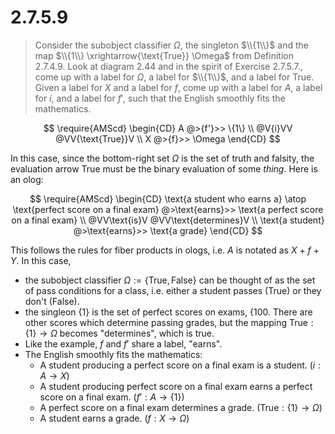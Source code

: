 # 2.7.5.9 

> Consider the subobject classifier $\Omega$, the singleton $\\{1\\}$ and the
> map $\\{1\\} \xrightarrow{\text{True}} \Omega$ from Definition 2.7.4.9. Look
> at diagram 2.44 and in the spirit of Exercise 2.7.5.7., come up with a label
> for $\Omega$, a label for $\\{1\\}$, and a label for $\text{True}$. Given a
> label for $X$ and a label for $f$, come up with a label for $A$, a label for
> $i$, and a label for $f'$, such that the English smoothly fits the
> mathematics.

$$
\require{AMScd}
\begin{CD}
A @>{f'}>> \{1\} \\
@V{i}VV @VV{\text{True}}V \\
X @>{f}>> \Omega
\end{CD}
$$

In this case, since the bottom-right set $\Omega$ is the set of truth and
falsity, the evaluation arrow $\text{True}$ must be the binary evaluation of
some _thing_. Here is an olog:

$$
\require{AMScd}
\begin{CD}
\text{a student who earns a} \atop \text{perfect score on a final exam} @>\text{earns}>> \text{a perfect score on a final exam} \\
@VV\text{is}V @VV\text{determines}V \\
\text{a student} @>\text{earns}>> \text{a grade}
\end{CD}
$$

This follows the rules for fiber products in ologs, i.e. $A$ is notated as $X$ +
$f$ + $Y$. In this case, 

 - the subobject classifier $\Omega := \{\text{True}, \text{False}\}$ can be
   thought of as the set of pass conditions for a class, i.e. either a student
   passes ($\text{True}$) or they don't ($\text{False}$).
 - the singleon $\{1\}$ is the set of perfect scores on exams, $\{100%\}$. There
   are other scores which determine passing grades, but the mapping
   $\text{True}: \{1\}\to\Omega$ becomes "determines", which is true.
 - Like the example, $f$ and $f'$ share a label, "earns".
 - The English smoothly fits the mathematics: 
   - A student producing a perfect score on a final exam is a student. ($i: A\to
     X$)
   - A student producing  perfect score on a final exam earns a perfect score on
     a final exam. ($f': A\to\{1\}$)
   - A perfect score on a final exam determines a grade.
     ($\text{True}:\{1\}\to\Omega$)
   - A student earns a grade. ($f: X\to\Omega$)
